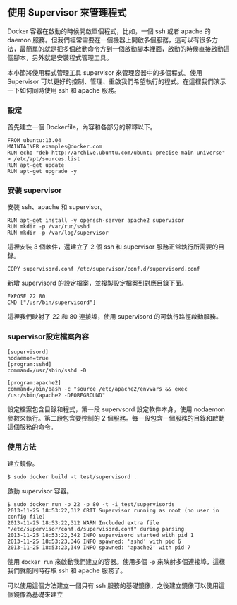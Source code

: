 ## 使用 Supervisor 來管理程式
Docker 容器在啟動的時候開啟單個程式，比如，一個 ssh 或者 apache 的 daemon 服務。但我們經常需要在一個機器上開啟多個服務，這可以有很多方法，最簡單的就是把多個啟動命令方到一個啟動腳本裡面，啟動的時候直接啟動這個腳本，另外就是安裝程式管理工具。

本小節將使用程式管理工具 supervisor 來管理容器中的多個程式。使用 Supervisor 可以更好的控制、管理、重啟我們希望執行的程式。在這裡我們演示一下如何同時使用 ssh 和 apache 服務。

### 設定
首先建立一個 Dockerfile，內容和各部分的解釋以下。
```
FROM ubuntu:13.04
MAINTAINER examples@docker.com
RUN echo "deb http://archive.ubuntu.com/ubuntu precise main universe" > /etc/apt/sources.list
RUN apt-get update
RUN apt-get upgrade -y
```

### 安裝 supervisor
安裝 ssh、apache 和 supervisor。
```
RUN apt-get install -y openssh-server apache2 supervisor
RUN mkdir -p /var/run/sshd
RUN mkdir -p /var/log/supervisor
```

這裡安裝 3 個軟件，還建立了 2 個 ssh 和 supervisor 服務正常執行所需要的目錄。
```
COPY supervisord.conf /etc/supervisor/conf.d/supervisord.conf
```
新增 supervisord 的設定檔案，並複製設定檔案到對應目錄下面。

```
EXPOSE 22 80
CMD ["/usr/bin/supervisord"]
```
這裡我們映射了 22 和 80 連接埠，使用 supervisord 的可執行路徑啟動服務。


### supervisor設定檔案內容
```
[supervisord]
nodaemon=true
[program:sshd]
command=/usr/sbin/sshd -D

[program:apache2]
command=/bin/bash -c "source /etc/apache2/envvars && exec /usr/sbin/apache2 -DFOREGROUND"
```
設定檔案包含目錄和程式，第一段 supervsord 設定軟件本身，使用 nodaemon 參數來執行。第二段包含要控制的 2 個服務。每一段包含一個服務的目錄和啟動這個服務的命令。

### 使用方法
建立鏡像。
```
$ sudo docker build -t test/supervisord .
```
啟動 supervisor 容器。
```
$ sudo docker run -p 22 -p 80 -t -i test/supervisords
2013-11-25 18:53:22,312 CRIT Supervisor running as root (no user in config file)
2013-11-25 18:53:22,312 WARN Included extra file "/etc/supervisor/conf.d/supervisord.conf" during parsing
2013-11-25 18:53:22,342 INFO supervisord started with pid 1
2013-11-25 18:53:23,346 INFO spawned: 'sshd' with pid 6
2013-11-25 18:53:23,349 INFO spawned: 'apache2' with pid 7
```
使用 `docker run` 來啟動我們建立的容器。使用多個 `-p` 來映射多個連接埠，這樣我們就能同時存取 ssh 和 apache 服務了。

可以使用這個方法建立一個只有 ssh 服務的基礎鏡像，之後建立鏡像可以使用這個鏡像為基礎來建立
